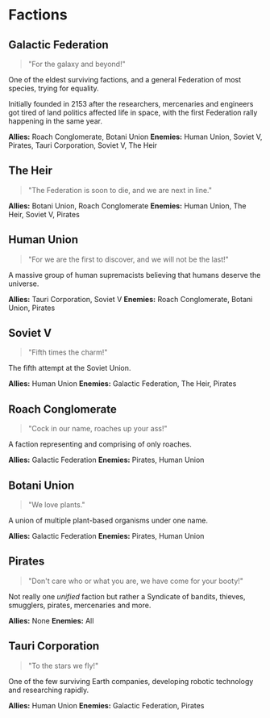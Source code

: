 # Factions
## Galactic Federation
> "For the galaxy and beyond!"

One of the eldest surviving factions, and a general Federation of most
species, trying for equality.

Initially founded in 2153 after the researchers, mercenaries and engineers got tired of land
politics affected life in space, with the first Federation rally happening in the same year.

**Allies:** Roach Conglomerate, Botani Union
**Enemies:** Human Union, Soviet V, Pirates, Tauri Corporation, Soviet V, The Heir
        

## The Heir
> "The Federation is soon to die, and we are next in line."



**Allies:** Botani Union, Roach Conglomerate
**Enemies:** Human Union, The Heir, Soviet V, Pirates
        

## Human Union
> "For we are the first to discover, and we will not be the last!"

A massive group of human supremacists believing that humans deserve the universe.

**Allies:** Tauri Corporation, Soviet V
**Enemies:** Roach Conglomerate, Botani Union, Pirates
        

## Soviet V
> "Fifth times the charm!"

The fifth attempt at the Soviet Union.

**Allies:** Human Union
**Enemies:** Galactic Federation, The Heir, Pirates
        

## Roach Conglomerate
> "Cock in our name, roaches up your ass!"

A faction representing and comprising of only roaches.

**Allies:** Galactic Federation
**Enemies:** Pirates, Human Union
        

## Botani Union
> "We love plants."

A union of multiple plant-based organisms under one name.

**Allies:** Galactic Federation
**Enemies:** Pirates, Human Union
        

## Pirates
> "Don't care who or what you are, we have come for your booty!"

Not really one *unified* faction but rather a Syndicate of bandits, thieves, smugglers, pirates, mercenaries and more.

**Allies:** None
**Enemies:** All
        

## Tauri Corporation
> "To the stars we fly!"

One of the few surviving Earth companies, developing robotic technology and researching rapidly.

**Allies:** Human Union
**Enemies:** Galactic Federation, Pirates
        

